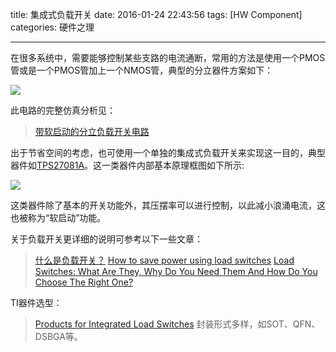 title: 集成式负载开关
date: 2016-01-24 22:43:56
tags: [HW Component]
categories: 硬件之理

---

在很多系统中，需要能够控制某些支路的电流通断，常用的方法是使用一个PMOS管或是一个PMOS管加上一个NMOS管，典型的分立器件方案如下：

<!--more-->

![](https://gmf.shengnengjin.cn/Circuit3757.b1.png-550x0.png-width300)

此电路的完整仿真分析见：

> [带软启动的分立负载开关电路](/2017/05/05/Discrete_Load_Switch/)

出于节省空间的考虑，也可使用一个单独的集成式负载开关来实现这一目的，典型器件如[TPS27081A](http://www.ti.com/product/tps27081a)。这一类器件内部基本原理框图如下所示:

![](https://gmf.shengnengjin.cn/Circuit1780.b3.jpg-550x0.jpg-width300)

这类器件除了基本的开关功能外，其压摆率可以进行控制，以此减小浪涌电流，这也被称为“软启动”功能。

关于负载开关更详细的说明可参考以下一些文章：
> [什么是负载开关？](http://www.deyisupport.com/blog/b/power_house/archive/2015/11/11/52182.aspx?sp_rid_pod4=MTE1NzI3NDI1MDQ1S0&sp_mid_pod4=50500000&detailID=20971220)
> [How to save power using load switches](https://e2e.ti.com/blogs_/b/analogwire/archive/2015/02/23/how-to-save-power-using-load-switches)
> [Load Switches: What Are They, Why Do You Need Them And How Do You Choose The Right One?](http://www.ti.com/lit/an/slva652/slva652.pdf)

TI器件选型：
> [Products for Integrated Load Switches](http://www.ti.com/lsds/ti/power-management/integrated-load-switches-products.page)
> 封装形式多样，如SOT、QFN、DSBGA等。
